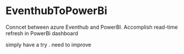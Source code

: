 # EventhubToPowerBi
Conncet between azure Eventhub and PowerBI. Accomplish read-time refresh in PowerBi dashboard

simply have a try . need to improve
